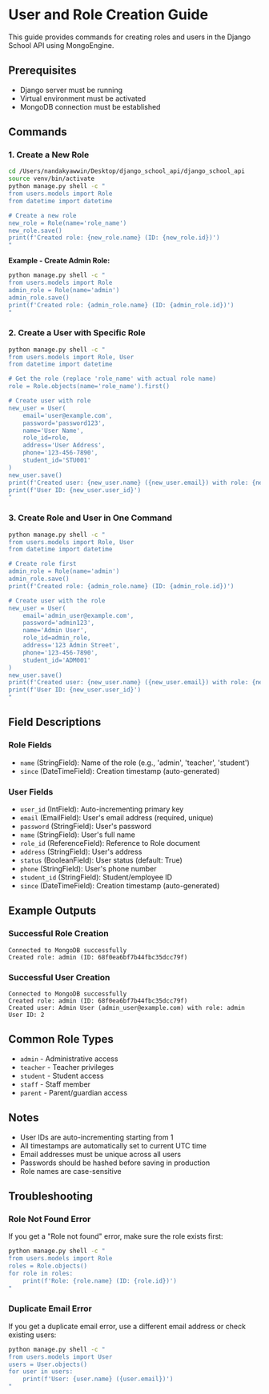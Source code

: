 # User and Role Creation Guide

This guide provides commands for creating roles and users in the Django School API using MongoEngine.

## Prerequisites

- Django server must be running
- Virtual environment must be activated
- MongoDB connection must be established

## Commands

### 1. Create a New Role

```bash
cd /Users/nandakyawwin/Desktop/django_school_api/django_school_api
source venv/bin/activate
python manage.py shell -c "
from users.models import Role
from datetime import datetime

# Create a new role
new_role = Role(name='role_name')
new_role.save()
print(f'Created role: {new_role.name} (ID: {new_role.id})')
"
```

**Example - Create Admin Role:**
```bash
python manage.py shell -c "
from users.models import Role
admin_role = Role(name='admin')
admin_role.save()
print(f'Created role: {admin_role.name} (ID: {admin_role.id})')
"
```

### 2. Create a User with Specific Role

```bash
python manage.py shell -c "
from users.models import Role, User
from datetime import datetime

# Get the role (replace 'role_name' with actual role name)
role = Role.objects(name='role_name').first()

# Create user with role
new_user = User(
    email='user@example.com',
    password='password123',
    name='User Name',
    role_id=role,
    address='User Address',
    phone='123-456-7890',
    student_id='STU001'
)
new_user.save()
print(f'Created user: {new_user.name} ({new_user.email}) with role: {new_user.role_id.name}')
print(f'User ID: {new_user.user_id}')
"
```

### 3. Create Role and User in One Command

```bash
python manage.py shell -c "
from users.models import Role, User
from datetime import datetime

# Create role first
admin_role = Role(name='admin')
admin_role.save()
print(f'Created role: {admin_role.name} (ID: {admin_role.id})')

# Create user with the role
new_user = User(
    email='admin_user@example.com',
    password='admin123',
    name='Admin User',
    role_id=admin_role,
    address='123 Admin Street',
    phone='123-456-7890',
    student_id='ADM001'
)
new_user.save()
print(f'Created user: {new_user.name} ({new_user.email}) with role: {new_user.role_id.name}')
print(f'User ID: {new_user.user_id}')
"
```

## Field Descriptions

### Role Fields
- `name` (StringField): Name of the role (e.g., 'admin', 'teacher', 'student')
- `since` (DateTimeField): Creation timestamp (auto-generated)

### User Fields
- `user_id` (IntField): Auto-incrementing primary key
- `email` (EmailField): User's email address (required, unique)
- `password` (StringField): User's password
- `name` (StringField): User's full name
- `role_id` (ReferenceField): Reference to Role document
- `address` (StringField): User's address
- `status` (BooleanField): User status (default: True)
- `phone` (StringField): User's phone number
- `student_id` (StringField): Student/employee ID
- `since` (DateTimeField): Creation timestamp (auto-generated)

## Example Outputs

### Successful Role Creation
```
Connected to MongoDB successfully
Created role: admin (ID: 68f0ea6bf7b44fbc35dcc79f)
```

### Successful User Creation
```
Connected to MongoDB successfully
Created role: admin (ID: 68f0ea6bf7b44fbc35dcc79f)
Created user: Admin User (admin_user@example.com) with role: admin
User ID: 2
```

## Common Role Types

- `admin` - Administrative access
- `teacher` - Teacher privileges
- `student` - Student access
- `staff` - Staff member
- `parent` - Parent/guardian access

## Notes

- User IDs are auto-incrementing starting from 1
- All timestamps are automatically set to current UTC time
- Email addresses must be unique across all users
- Passwords should be hashed before saving in production
- Role names are case-sensitive

## Troubleshooting

### Role Not Found Error
If you get a "Role not found" error, make sure the role exists first:
```bash
python manage.py shell -c "
from users.models import Role
roles = Role.objects()
for role in roles:
    print(f'Role: {role.name} (ID: {role.id})')
"
```

### Duplicate Email Error
If you get a duplicate email error, use a different email address or check existing users:
```bash
python manage.py shell -c "
from users.models import User
users = User.objects()
for user in users:
    print(f'User: {user.name} ({user.email})')
"
```
